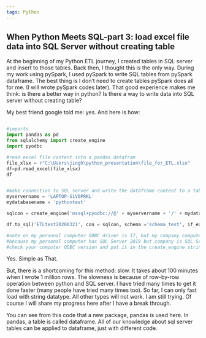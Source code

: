 ```yaml
---
tags: Python
---
```


## When Python Meets SQL-part 3: load excel file data into SQL Server without creating table

At the beginning of my Python ETL journey, I created tables in SQL server and insert to those tables. Back then, I thought this is the only way. During my work using pySpark, I used pySpark to write SQL tables from pySpark dataframe. The best thing is I don’t need to create tables pySpark does all for me. (I will wrote pySpark codes later). That good experience makes me think: is there a better way in python? Is there a way to write data into SQL server without creating table?

My best friend google told me: yes. And here is how:

```python

#imports
import pandas as pd
from sqlalchemy import create_engine
import pyodbc

#read excel file content into a pandas datafram
file_xlsx = r"C:\Users\jingh\python_presentation\file_for_ETL.xlsx"
df=pd.read_excel(file_xlsx)
df


#make connection to SQL server and write the dataframe content to a table 
myservername = 'LAPTOP-S1V0PRKL'
mydatabasename = 'pythontest'

sqlcon = create_engine('mssql+pyodbc://@' + myservername + '/' + mydatabasename + '?trusted_connection=yes&driver=ODBC+Driver+13+for+SQL+Server')

df.to_sql('ETLtest20200321', con = sqlcon, schema ='schema_test', if_exists = 'replace', index = False)

#note on my personal computer ODBC driver is 17, but my company computer is 13 
#because my personal computer has SQL Server 2019 but company is SQL Server 2016
#check your computer ODBC version and put it in the create_engine string

```

Yes. Simple as That.

But, there is a shortcoming for this method: slow. It takes about 100 minutes when I wrote 1 million rows. The slowness is because of row-by-row operation between python and SQL server. I have tried many times to get it done faster (many people have tried many times too). So far, I can only fast load with string datatype. All other types will not work. I am still trying. Of course I will share my progress here after I have a break through.

You can see from this code that a new package, pandas is used here. In pandas, a table is called dataframe. All of our knowledge about sql server tables can be applied to dataframe, just with different code.
